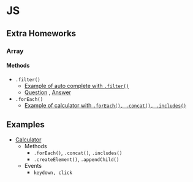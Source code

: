 # JS
## Extra Homeworks
### Array
#### Methods
- `.filter()`
    - [Example of auto complete with `.filter()`](concepts/array/js-array-filter-example.html) 
    - [Question](concepts/array/js-array-filter-question.html) , [Answer](concepts/array/js-array-filter-answer.html)
- `.forEach()`
    - [Example of calculator with `.forEach(), .concat(), .includes()`](concepts/array/js-array-foreach-example.html)



## Examples
- [Calculator](concepts/array/js-array-foreach-example.html)
    - Methods
        - `.forEach()`, `.concat()`, `.includes()`
        - `.createElement()`, `.appendChild()`
    - Events
        - `keydown, click`